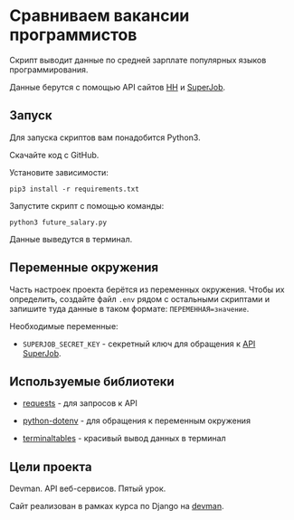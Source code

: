 # Сравниваем вакансии программистов

Скрипт выводит данные по средней зарплате популярных языков программирования.

Данные берутся с помощью API сайтов [HH](https://dev.hh.ru/) и [SuperJob](https://api.superjob.ru/).


## Запуск

Для запуска скриптов вам понадобится Python3.

Скачайте код с GitHub.

Установите зависимости:

`pip3 install -r requirements.txt`

Запустите скрипт с помощью команды:

`python3 future_salary.py`

Данные выведутся в терминал.


## Переменные окружения

Часть настроек проекта берётся из переменных окружения. Чтобы их определить, создайте файл `.env` рядом с остальными
скриптами и запишите туда данные в таком формате: `ПЕРЕМЕННАЯ=значение`.

Необходимые переменные:
- `SUPERJOB_SECRET_KEY` - секретный ключ для обращения к [API SuperJob](https://api.superjob.ru/#gettin).


## Используемые библиотеки

* [requests](https://pypi.org/project/requests/) - для запросов к API

* [python-dotenv](https://pypi.org/project/python-dotenv/) - для обращения к переменным окружения

* [terminaltables](https://pypi.org/project/terminaltables/) - красивый вывод данных в терминал


## Цели проекта

Devman. API веб-сервисов. Пятый урок.

Сайт реализован в рамках курса по Django на [devman](https://dvmn.org/modules/).

